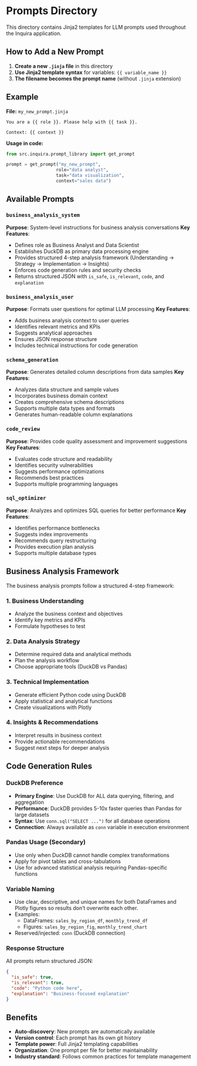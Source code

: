 # Prompts Directory

This directory contains Jinja2 templates for LLM prompts used throughout the Inquira application.

## How to Add a New Prompt

1. **Create a new `.jinja` file** in this directory
2. **Use Jinja2 template syntax** for variables: `{{ variable_name }}`
3. **The filename becomes the prompt name** (without `.jinja` extension)

## Example

**File:** `my_new_prompt.jinja`

```jinja
You are a {{ role }}. Please help with {{ task }}.

Context: {{ context }}
```

**Usage in code:**

```python
from src.inquira.prompt_library import get_prompt

prompt = get_prompt("my_new_prompt",
                   role="data analyst",
                   task="data visualization",
                   context="sales data")
```

## Available Prompts

### `business_analysis_system`

**Purpose**: System-level instructions for business analysis conversations
**Key Features**:

- Defines role as Business Analyst and Data Scientist
- Establishes DuckDB as primary data processing engine
- Provides structured 4-step analysis framework (Understanding → Strategy → Implementation → Insights)
- Enforces code generation rules and security checks
- Returns structured JSON with `is_safe`, `is_relevant`, `code`, and `explanation`

### `business_analysis_user`

**Purpose**: Formats user questions for optimal LLM processing
**Key Features**:

- Adds business analysis context to user queries
- Identifies relevant metrics and KPIs
- Suggests analytical approaches
- Ensures JSON response structure
- Includes technical instructions for code generation

### `schema_generation`

**Purpose**: Generates detailed column descriptions from data samples
**Key Features**:

- Analyzes data structure and sample values
- Incorporates business domain context
- Creates comprehensive schema descriptions
- Supports multiple data types and formats
- Generates human-readable column explanations

### `code_review`

**Purpose**: Provides code quality assessment and improvement suggestions
**Key Features**:

- Evaluates code structure and readability
- Identifies security vulnerabilities
- Suggests performance optimizations
- Recommends best practices
- Supports multiple programming languages

### `sql_optimizer`

**Purpose**: Analyzes and optimizes SQL queries for better performance
**Key Features**:

- Identifies performance bottlenecks
- Suggests index improvements
- Recommends query restructuring
- Provides execution plan analysis
- Supports multiple database types

## Business Analysis Framework

The business analysis prompts follow a structured 4-step framework:

### 1. Business Understanding

- Analyze the business context and objectives
- Identify key metrics and KPIs
- Formulate hypotheses to test

### 2. Data Analysis Strategy

- Determine required data and analytical methods
- Plan the analysis workflow
- Choose appropriate tools (DuckDB vs Pandas)

### 3. Technical Implementation

- Generate efficient Python code using DuckDB
- Apply statistical and analytical functions
- Create visualizations with Plotly

### 4. Insights & Recommendations

- Interpret results in business context
- Provide actionable recommendations
- Suggest next steps for deeper analysis

## Code Generation Rules

### DuckDB Preference

- **Primary Engine**: Use DuckDB for ALL data querying, filtering, and aggregation
- **Performance**: DuckDB provides 5-10x faster queries than Pandas for large datasets
- **Syntax**: Use `conn.sql("SELECT ...")` for all database operations
- **Connection**: Always available as `conn` variable in execution environment

### Pandas Usage (Secondary)

- Use only when DuckDB cannot handle complex transformations
- Apply for pivot tables and cross-tabulations
- Use for advanced statistical analysis requiring Pandas-specific functions

### Variable Naming

- Use clear, descriptive, and unique names for both DataFrames and Plotly figures so results don’t overwrite each other.
- Examples:
  - DataFrames: `sales_by_region_df`, `monthly_trend_df`
  - Figures: `sales_by_region_fig`, `monthly_trend_chart`
- Reserved/injected: `conn` (DuckDB connection)

### Response Structure

All prompts return structured JSON:

```json
{
  "is_safe": true,
  "is_relevant": true,
  "code": "Python code here",
  "explanation": "Business-focused explanation"
}
```

## Benefits

- **Auto-discovery**: New prompts are automatically available
- **Version control**: Each prompt has its own git history
- **Template power**: Full Jinja2 templating capabilities
- **Organization**: One prompt per file for better maintainability
- **Industry standard**: Follows common practices for template management
